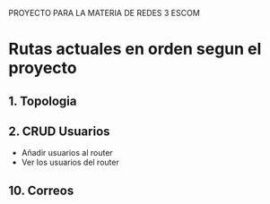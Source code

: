 PROYECTO PARA LA MATERIA DE REDES 3 ESCOM

# Rutas actuales en orden segun el proyecto
## 1. Topologia
## 2. CRUD Usuarios
- Añadir usuarios al router
- Ver los usuarios del router
## 10. Correos  